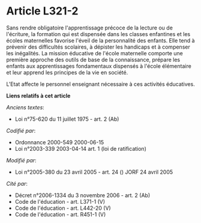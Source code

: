 # Article L321-2

Sans rendre obligatoire l'apprentissage précoce de la lecture ou de l'écriture, la formation qui est dispensée dans les
classes enfantines et les écoles maternelles favorise l'éveil de la personnalité des enfants. Elle tend à prévenir des
difficultés scolaires, à dépister les handicaps et à compenser les inégalités. La mission éducative de l'école maternelle
comporte une première approche des outils de base de la connaissance, prépare les enfants aux apprentissages fondamentaux
dispensés à l'école élémentaire et leur apprend les principes de la vie en société.

L'Etat affecte le personnel enseignant nécessaire à ces activités éducatives.

**Liens relatifs à cet article**

_Anciens textes_:

  - Loi n°75-620 du 11 juillet 1975 - art. 2 (Ab)

_Codifié par_:

  - Ordonnance 2000-549 2000-06-15
  - Loi n°2003-339 2003-04-14 art. 1 (loi de ratification)

_Modifié par_:

  - Loi n°2005-380 du 23 avril 2005 - art. 24 () JORF 24 avril 2005

_Cité par_:

  - Décret n°2006-1334 du 3 novembre 2006 - art. 2 (Ab)
  - Code de l'éducation - art. L371-1 (V)
  - Code de l'éducation - art. L442-20 (V)
  - Code de l'éducation - art. R451-1 (V)
